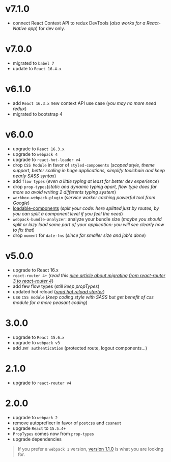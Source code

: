 # v7.1.0

* connect React Context API to redux DevTools (*also works for a React-Native app*) for dev only.

# v7.0.0

* migrated to `babel 7`
* update to `React 16.4.x`


# v6.1.0

* add `React 16.3.x` new context API use case (*you may no more need redux*)
* migrated to bootstrap 4

# v6.0.0

* upgrade to `React 16.3.x`
* upgrade to `webpack 4`
* upgrade to `react-hot-loader v4`
* drop `CSS Module` in favor of `styled-components` (_scoped style, theme support, better scaling in huge applications, simplify toolchain and keep nearly SASS syntax_)
* add `flow types` (*even a little typing at least for better dev experience*)
* drop `prop-types`(*static and dynamic typing apart, flow type does far more so avoid writing 2 differents typing system*)
* `workbox-webpack-plugin` (_service worker caching powerful tool from Google_)
* [loadable-components](https://github.com/smooth-code/loadable-components) (_split your code: here splitted just by routes, by you can split a component level if you feel the need_)
* `webpack-bundle-analyzer`: analyze your bundle size (_maybe you should split or lazy load some part of your application: you will see clearly how to fix that_)
* drop `moment` for `date-fns` (*since far smaller size and job's done*)

# v5.0.0

* upgrade to React 16.x
* `react-router 4+` (_read this [nice article about migrating from react-router 3 to react-router 4](https://codeburst.io/react-router-v4-unofficial-migration-guide-5a370b8905a)_)
* add few flow types (_still keep propTypes_)
* updated hot reload (_[read hot reload starter](https://gaearon.github.io/react-hot-loader/getstarted/)_)
* use `CSS module` (_keep coding style with SASS but get benefit of css module for a more peasant coding_)

# 3.0.0

* upgrade to `React 15.6.x`
* upgrade to `webpack v3`
* add `JWT authentication` (protected route, logout components...)

# 2.1.0

* upgrade to `react-router v4`

# 2.0.0

* upgrade to `webpack 2`
* remove autoprefixer in favor of `postcss` and `cssnext`
* upgrade `React` to `15.5.4+`
* `PropTypes` comes now from `prop-types`
* upgrade dependencies

> If you prefer a `webpack 1` version, [version 1.1.0](https://github.com/MacKentoch/react-bootstrap-webpack-starter/tree/v1.1.0) is what you are looking for.
